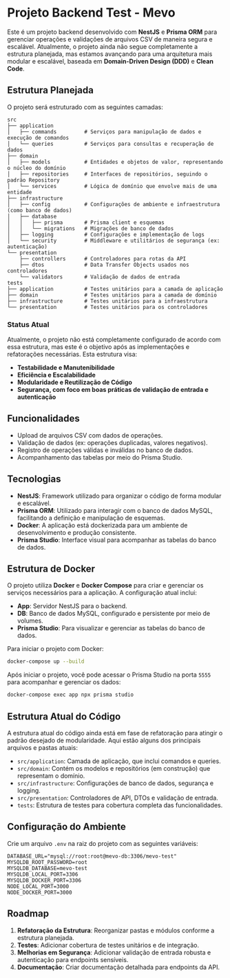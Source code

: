 # Projeto Backend Test - Mevo

Este é um projeto backend desenvolvido com **NestJS** e **Prisma ORM** para gerenciar operações e validações de arquivos CSV de maneira segura e escalável. Atualmente, o projeto ainda não segue completamente a estrutura planejada, mas estamos avançando para uma arquitetura mais modular e escalável, baseada em **Domain-Driven Design (DDD)** e **Clean Code**.

## Estrutura Planejada

O projeto será estruturado com as seguintes camadas:

```
src
├── application
│   ├── commands         # Serviços para manipulação de dados e execução de comandos
│   └── queries          # Serviços para consultas e recuperação de dados
├── domain
│   ├── models           # Entidades e objetos de valor, representando o núcleo do domínio
│   ├── repositories     # Interfaces de repositórios, seguindo o padrão Repository
│   └── services         # Lógica de domínio que envolve mais de uma entidade
├── infrastructure
│   ├── config           # Configurações de ambiente e infraestrutura (como banco de dados)
│   ├── database
│   │   ├── prisma       # Prisma client e esquemas
│   │   └── migrations   # Migrações de banco de dados
│   ├── logging          # Configurações e implementação de logs
│   └── security         # Middleware e utilitários de segurança (ex: autenticação)
└── presentation
    ├── controllers      # Controladores para rotas da API
    ├── dtos             # Data Transfer Objects usados nos controladores
    └── validators       # Validação de dados de entrada
tests
├── application          # Testes unitários para a camada de aplicação
├── domain               # Testes unitários para a camada de domínio
├── infrastructure       # Testes unitários para a infraestrutura
└── presentation         # Testes unitários para os controladores
```

### Status Atual

Atualmente, o projeto não está completamente configurado de acordo com essa estrutura, mas este é o objetivo após as implementações e refatorações necessárias. Esta estrutura visa:

- **Testabilidade e Manutenibilidade**
- **Eficiência e Escalabilidade**
- **Modularidade e Reutilização de Código**
- **Segurança, com foco em boas práticas de validação de entrada e autenticação**

## Funcionalidades

- Upload de arquivos CSV com dados de operações.
- Validação de dados (ex: operações duplicadas, valores negativos).
- Registro de operações válidas e inválidas no banco de dados.
- Acompanhamento das tabelas por meio do Prisma Studio.

## Tecnologias

- **NestJS**: Framework utilizado para organizar o código de forma modular e escalável.
- **Prisma ORM**: Utilizado para interagir com o banco de dados MySQL, facilitando a definição e manipulação de esquemas.
- **Docker**: A aplicação está dockerizada para um ambiente de desenvolvimento e produção consistente.
- **Prisma Studio**: Interface visual para acompanhar as tabelas do banco de dados.

## Estrutura de Docker

O projeto utiliza **Docker** e **Docker Compose** para criar e gerenciar os serviços necessários para a aplicação. A configuração atual inclui:

- **App**: Servidor NestJS para o backend.
- **DB**: Banco de dados MySQL, configurado e persistente por meio de volumes.
- **Prisma Studio**: Para visualizar e gerenciar as tabelas do banco de dados.

Para iniciar o projeto com Docker:

```bash
docker-compose up --build
```

Após iniciar o projeto, você pode acessar o Prisma Studio na porta `5555` para acompanhar e gerenciar os dados:

```bash
docker-compose exec app npx prisma studio
```

## Estrutura Atual do Código

A estrutura atual do código ainda está em fase de refatoração para atingir o padrão desejado de modularidade. Aqui estão alguns dos principais arquivos e pastas atuais:

- `src/application`: Camada de aplicação, que inclui comandos e queries.
- `src/domain`: Contém os modelos e repositórios (em construção) que representam o domínio.
- `src/infrastructure`: Configurações de banco de dados, segurança e logging.
- `src/presentation`: Controladores de API, DTOs e validação de entrada.
- `tests`: Estrutura de testes para cobertura completa das funcionalidades.

## Configuração do Ambiente

Crie um arquivo `.env` na raiz do projeto com as seguintes variáveis:

```env
DATABASE_URL="mysql://root:root@mevo-db:3306/mevo-test"
MYSQLDB_ROOT_PASSWORD=root
MYSQLDB_DATABASE=mevo-test
MYSQLDB_LOCAL_PORT=3306
MYSQLDB_DOCKER_PORT=3306
NODE_LOCAL_PORT=3000
NODE_DOCKER_PORT=3000
```

## Roadmap

1. **Refatoração da Estrutura**: Reorganizar pastas e módulos conforme a estrutura planejada.
2. **Testes**: Adicionar cobertura de testes unitários e de integração.
3. **Melhorias em Segurança**: Adicionar validação de entrada robusta e autenticação para endpoints sensíveis.
4. **Documentação**: Criar documentação detalhada para endpoints da API.
